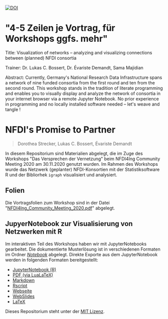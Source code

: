 [![DOI](https://zenodo.org/badge/318517709.svg)](https://zenodo.org/badge/latestdoi/318517709)


# "4-5 Zeilen je Vortrag, für Workshops ggfs. mehr"

Title: Visualization of networks – analyzing and visualizing connections between (planned) NFDI consortia

Trainer: Dr. Lukas C. Bossert, Dr. Évariste Demandt, Sama Majidian

Abstract: Currently, Germany's National Research Data Infrastructure spans a network of nine funded consortia from the first round and ten from the second round. This workshop stands in the tradition of literate programming and enables you to visually display and analyze the network of consortia in your internet browser via a remote Jupyter Notebook. No prior experience in programming and no locally installed software needed – let's weave and tangle !

# NFDI's Promise to Partner

> Dorothea Strecker, Lukas C. Bossert, Évariste Demandt

In diesem Repositorium sind Materialien abgelegt, die im Zuge des Workshops "Das Versprechen der Vernetzung" beim NFDI4Ing Community Meeting 2020 am 30.11.2020 genutzt wurden. Im Rahmen des Workshops wurde das Netzwerk (geplanter) NFDI-Konsortien mit der Statistiksoftware R und der Bibliorhek `igraph` visualisiert und analysiert.

## Folien

Die Vortragsfolien zum Workshop sind in der Datei "[NFDI4Ing_Community_Meeting_2020.pdf](NFDI4Ing_Community_Meeting_2020.pdf)" abgelegt.

## JupyerNotebook zur Visualisierung von Netzwerken mit R

Im interaktiven Teil des Workshops haben wir mit JupyterNotebooks gearbeitet. Die dokumentierte Musterlösung ist in verschiedenen Formaten im Ordner [*Notebook*](Notebook/) abgelegt.
Direkte Exporte aus dem JupyterNotebook werden in folgenden Formaten bereitgestellt:

* [JupyterNotebook (R)](Notebook/das-versprechen-der-vernetzung.ipynb)
* [PDF (via LuaLaTeX)](Notebook/das-versprechen-der-vernetzung.pdf)
* [Markdown](Notebook/das-versprechen-der-vernetzung.md)
* [Rscript](Notebook/das-versprechen-der-vernetzung.r)
* [Webseite](Notebook/das-versprechen-der-vernetzung.html)
* [WebSlides](Notebook/das-versprechen-der-vernetzung.slides.html)
* [LaTeX](Notebook/das-versprechen-der-vernetzung.tex)

Dieses Repositorium steht unter der [MIT Lizenz](LICENSE).
